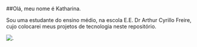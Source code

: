 ##Olá, meu nome é Katharina.

Sou uma estudante do ensino médio, na escola E.E. Dr Arthur Cyrillo Freire, cujo colocarei meus projetos de tecnologia neste repositório. 

![.](https://tenor.com/pt-BR/view/happy-happy-happy-gif-6201622217547275472)
